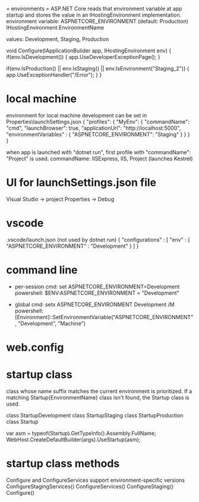 = environments =
ASP.NET Core reads that environment variable at app startup and stores the value in an IHostingEnvironment implementation.
environment variable: ASPNETCORE_ENVIRONMENT (default: Production)
IHostingEnvironment.EnvironmentName

values: Development, Staging, Production


void Configure(IApplicationBuilder app, IHostingEnvironment env)
{
  if(env.IsDevelopment())
  {
    app.UseDeveloperExceptionPage();
  }

  if(env.IsProduction() || env.IsStaging() || env.IsEnvironment("Staging_2"))
  {
    app.UseExceptionHandler("/Error");
  }
}


# local machine
environment for local machine development can be set in Properties\launchSettings.json
{
  "profiles": {
    "MyEnv": {
      "commandName": "cmd",
      "launchBrowser": true,
      "applicationUrl": "http://localhost:5000",
      "environmentVariables" : {
        "ASPNETCORE_ENVIRONMENT": "Staging"
      }
    }
  }
}

when app is launched with "dotnet run", first profile with "commandName": "Project" is used.
commandName: IISExpress, IIS, Project (launches Kestrel)

# UI for launchSettings.json file
Visual Studio -> project Properties -> Debug

# vscode
.vscode/launch.json (not used by dotnet run)
{
  "configurations" : [
    "env" : {
      "ASPNETCORE_ENVIRONMENT" : "Development"
    }
  ]
}

# command line
- per-session
cmd: set ASPNETCORE_ENVIRONMENT=Development
powershell: $ENV:ASPNETCORE_ENVIRONMENT = "Development"

- global
cmd: setx ASPNETCORE_ENVIRONMENT Development /M
powershell: [Environment]::SetEnvironmentVariable("ASPNETCORE_ENVIRONMENT", "Development", "Machine")


# web.config

# startup class
class whose name suffix matches the current environment is prioritized. If a matching Startup{EnvironmentName} class isn't found, the Startup class is used.

class StartupDevelopment
class StartupStaging
class StartupProduction
class Startup

var asm = typeof(Startup).GetTypeInfo().Assembly.FullName;
WebHost.CreateDefaultBuilder(args).UseStartup(asm);

# startup class methods
Configure and ConfigureServices support environment-specific versions
ConfigureStagingServices()
ConfigureServices()
ConfigureStaging()
Configure()
